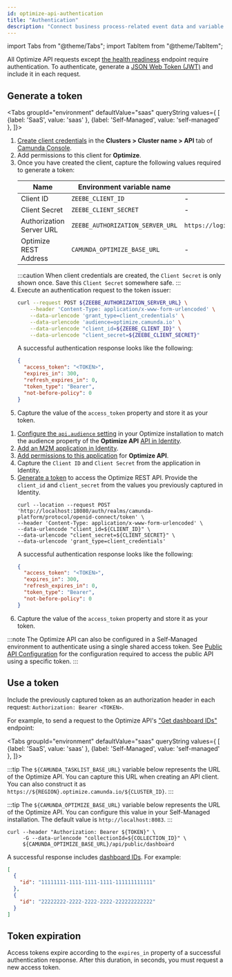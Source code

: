 ```yaml
---
id: optimize-api-authentication
title: "Authentication"
description: "Connect business process-related event data and variable data held in external systems from third-party systems to Optimize, and more."
---
```


import Tabs from "@theme/Tabs";
import TabItem from "@theme/TabItem";

All Optimize API requests except [the health readiness](./health-readiness.md) endpoint require authentication. To authenticate, generate a [JSON Web Token (JWT)](https://jwt.io/introduction/) and include it in each request.

## Generate a token

<Tabs groupId="environment" defaultValue="saas" queryString values={
[
{label: 'SaaS', value: 'saas' },
{label: 'Self-Managed', value: 'self-managed' },
]}>
<TabItem value='saas'>

1. [Create client credentials](/guides/setup-client-connection-credentials.md) in the **Clusters > Cluster name > API** tab of [Camunda Console](https://console.camunda.io/).
2. Add permissions to this client for **Optimize**.
3. Once you have created the client, capture the following values required to generate a token:
   <!-- this comment convinces the markdown processor to still treat the table as a table, but without adding surrounding paragraphs. 🤷 -->
   | Name                     | Environment variable name        | Default value                                |
   | ------------------------ | -------------------------------- | -------------------------------------------- |
   | Client ID                | `ZEEBE_CLIENT_ID`                | -                                            |
   | Client Secret            | `ZEEBE_CLIENT_SECRET`            | -                                            |
   | Authorization Server URL | `ZEEBE_AUTHORIZATION_SERVER_URL` | `https://login.cloud.camunda.io/oauth/token` |
   | Optimize REST Address    | `CAMUNDA_OPTIMIZE_BASE_URL`      | -                                            |
   <!-- this comment convinces the markdown processor to still treat the table as a table, but without adding surrounding paragraphs. 🤷 -->
   :::caution
   When client credentials are created, the `Client Secret` is only shown once. Save this `Client Secret` somewhere safe.
   :::
4. Execute an authentication request to the token issuer:
   ```bash
   curl --request POST ${ZEEBE_AUTHORIZATION_SERVER_URL} \
       --header 'Content-Type: application/x-www-form-urlencoded' \
       --data-urlencode 'grant_type=client_credentials' \
       --data-urlencode 'audience=optimize.camunda.io' \
       --data-urlencode "client_id=${ZEEBE_CLIENT_ID}" \
       --data-urlencode "client_secret=${ZEEBE_CLIENT_SECRET}"
   ```
   A successful authentication response looks like the following:
   ```json
   {
     "access_token": "<TOKEN>",
     "expires_in": 300,
     "refresh_expires_in": 0,
     "token_type": "Bearer",
     "not-before-policy": 0
   }
   ```
5. Capture the value of the `access_token` property and store it as your token.

</TabItem>

<TabItem value='self-managed'>

1. [Configure the `api.audience` setting](/self-managed/optimize-deployment/configuration/system-configuration.md#public-api) in your Optimize installation to match the audience property of the **Optimize API** [API in Identity](/self-managed/identity/access-management/access-management-overview.md).
2. [Add an M2M application in Identity](/self-managed/identity/application-user-group-role-management/applications.md).
3. [Add permissions to this application](/self-managed/identity/application-user-group-role-management/applications.md) for **Optimize API**.
4. Capture the `Client ID` and `Client Secret` from the application in Identity.
5. [Generate a token](/self-managed/identity/authentication.md) to access the Optimize REST API. Provide the `client_id` and `client_secret` from the values you previously captured in Identity.
   ```shell
   curl --location --request POST 'http://localhost:18080/auth/realms/camunda-platform/protocol/openid-connect/token' \
   --header 'Content-Type: application/x-www-form-urlencoded' \
   --data-urlencode "client_id=${CLIENT_ID}" \
   --data-urlencode "client_secret=${CLIENT_SECRET}" \
   --data-urlencode 'grant_type=client_credentials'
   ```
   A successful authentication response looks like the following:
   ```json
   {
     "access_token": "<TOKEN>",
     "expires_in": 300,
     "refresh_expires_in": 0,
     "token_type": "Bearer",
     "not-before-policy": 0
   }
   ```
6. Capture the value of the `access_token` property and store it as your token.

:::note
The Optimize API can also be configured in a Self-Managed environment to authenticate using a single shared access token. See [Public API Configuration](/self-managed/optimize-deployment/configuration/system-configuration.md#public-api) for the configuration required to access the public API using a specific token.
:::

</TabItem>

</Tabs>

## Use a token

Include the previously captured token as an authorization header in each request: `Authorization: Bearer <TOKEN>`.

For example, to send a request to the Optimize API's ["Get dashboard IDs"](./dashboard/get-dashboard-ids.md) endpoint:

<Tabs groupId="environment" defaultValue="saas" queryString values={
[
{label: 'SaaS', value: 'saas' },
{label: 'Self-Managed', value: 'self-managed' },
]}>

<TabItem value='saas'>

:::tip
The `${CAMUNDA_TASKLIST_BASE_URL}` variable below represents the URL of the Optimize API. You can capture this URL when creating an API client. You can also construct it as `https://${REGION}.optimize.camunda.io/${CLUSTER_ID}`.
:::

</TabItem>

<TabItem value='self-managed'>

:::tip
The `${CAMUNDA_OPTIMIZE_BASE_URL}` variable below represents the URL of the Optimize API. You can configure this value in your Self-Managed installation. The default value is `http://localhost:8083`.
:::

</TabItem>

</Tabs>

```shell
curl --header "Authorization: Bearer ${TOKEN}" \
     -G --data-urlencode "collectionId=${COLLECTION_ID}" \
     ${CAMUNDA_OPTIMIZE_BASE_URL}/api/public/dashboard
```

A successful response includes [dashboard IDs](./dashboard/get-dashboard-ids.md). For example:

```json
[
  {
    "id": "11111111-1111-1111-1111-111111111111"
  },
  {
    "id": "22222222-2222-2222-2222-222222222222"
  }
]
```

## Token expiration

Access tokens expire according to the `expires_in` property of a successful authentication response. After this duration, in seconds, you must request a new access token.

